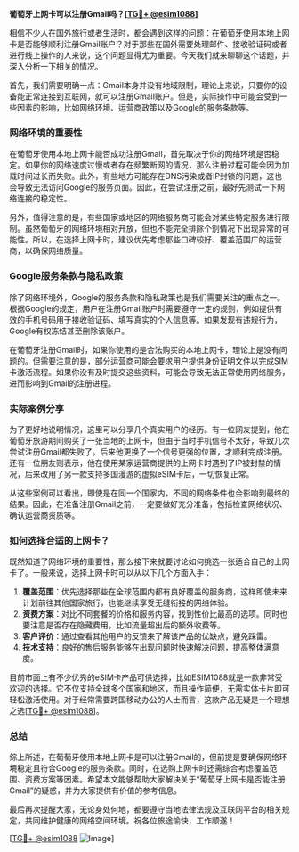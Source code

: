 **葡萄牙上网卡可以注册Gmail吗？[[TG💪+ @esim1088](https://t.me/s/esim1088)]**

相信不少人在国外旅行或者生活时，都会遇到这样的问题：在葡萄牙使用本地上网卡是否能够顺利注册Gmail账户？对于那些在国外需要处理邮件、接收验证码或者进行线上操作的人来说，这个问题显得尤为重要。今天我们就来聊聊这个话题，并深入分析一下相关的情况。

首先，我们需要明确一点：Gmail本身并没有地域限制，理论上来说，只要你的设备能正常连接到互联网，就可以注册Gmail账户。但是，实际操作中可能会受到一些因素的影响，比如网络环境、运营商政策以及Google的服务条款等。

### 网络环境的重要性

在葡萄牙使用本地上网卡能否成功注册Gmail，首先取决于你的网络环境是否稳定。如果你的网络速度过慢或者存在频繁断网的情况，那么注册过程可能会因为加载时间过长而失败。此外，有些地方可能存在DNS污染或者IP封锁的问题，这也会导致无法访问Google的服务页面。因此，在尝试注册之前，最好先测试一下网络连接的稳定性。

另外，值得注意的是，有些国家或地区的网络服务商可能会对某些特定服务进行限制。虽然葡萄牙的网络环境相对开放，但也不能完全排除个别情况下出现异常的可能性。所以，在选择上网卡时，建议优先考虑那些口碑较好、覆盖范围广的运营商，以确保网络质量。

### Google服务条款与隐私政策

除了网络环境外，Google的服务条款和隐私政策也是我们需要关注的重点之一。根据Google的规定，用户在注册Gmail账户时需要遵守一定的规则，例如提供有效的手机号码用于接收验证码、填写真实的个人信息等。如果发现有违规行为，Google有权冻结甚至删除该账户。

在葡萄牙注册Gmail时，如果你使用的是合法购买的本地上网卡，理论上是没有问题的。但需要注意的是，部分运营商可能会要求用户提供身份证明文件以完成SIM卡激活流程。如果你没有及时提交这些资料，可能会导致无法正常使用网络服务，进而影响到Gmail的注册进程。

### 实际案例分享

为了更好地说明情况，这里可以分享几个真实用户的经历。有一位网友提到，他在葡萄牙旅游期间购买了一张当地的上网卡，但由于当时手机信号不太好，导致几次尝试注册Gmail都失败了。后来他更换了一个信号更强的位置，才顺利完成注册。还有一位朋友则表示，他在使用某家运营商提供的上网卡时遇到了IP被封禁的情况，后来改用了另一款支持多国漫游的虚拟eSIM卡后，一切恢复正常。

从这些案例可以看出，即使是在同一个国家内，不同的网络条件也会影响到最终的结果。因此，在准备注册Gmail之前，一定要做好充分准备，包括检查网络状况、确认运营商资质等。

### 如何选择合适的上网卡？

既然知道了网络环境的重要性，那么接下来就要讨论如何挑选一张适合自己的上网卡了。一般来说，选择上网卡时可以从以下几个方面入手：

1. **覆盖范围**：优先选择那些在全球范围内都有良好覆盖的服务商，这样即使未来计划前往其他国家旅行，也能继续享受无缝衔接的网络体验。
2. **资费方案**：对比不同套餐的价格和服务内容，找到性价比最高的选项。同时也要注意是否存在隐藏费用，比如流量超出后的额外收费等。
3. **客户评价**：通过查看其他用户的反馈来了解该产品的优缺点，避免踩雷。
4. **技术支持**：良好的售后服务能够在出现问题时快速解决问题，提高整体满意度。

目前市面上有不少优秀的eSIM卡产品可供选择，比如ESIM1088就是一款非常受欢迎的选择。它不仅支持全球多个国家和地区，而且操作简便，无需实体卡片即可轻松激活使用。对于经常需要跨国移动办公的人士而言，这款产品无疑是一个理想之选[[TG💪+ @esim1088](https://t.me/s/esim1088)]。

### 总结

综上所述，在葡萄牙使用本地上网卡是可以注册Gmail的，但前提是要确保网络环境稳定且符合Google的服务条款。同时，在选购上网卡时还需综合考虑覆盖范围、资费方案等因素。希望本文能够帮助大家解决关于“葡萄牙上网卡是否能注册Gmail”的疑惑，并为大家提供有价值的参考信息。

最后再次提醒大家，无论身处何地，都要遵守当地法律法规及互联网平台的相关规定，共同维护健康的网络空间环境。祝各位旅途愉快，工作顺遂！

[[TG💪+ @esim1088](https://t.me/s/esim1088) ![Image](https://i.postimg.cc/4NQfJmqS/Snipaste-2025-05-13-00-14-12.png)]